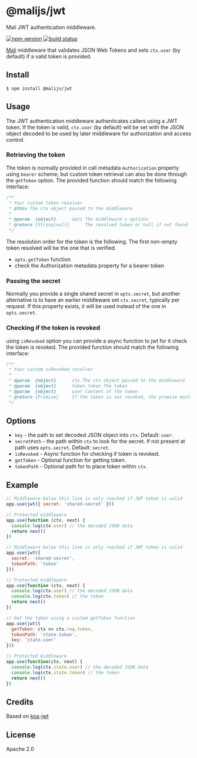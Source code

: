 # @malijs/jwt

Mali JWT authentication middleware.

[![npm version](https://img.shields.io/npm/v/@malijs/jwt.svg?style=flat-square)](https://www.npmjs.com/package/@malijs/jwt)
[![build status](https://img.shields.io/travis/malijs/jwt/master.svg?style=flat-square)](https://travis-ci.org/malijs/jwt)

[Mali](https://github.com/malijs/mali) middleware that validates JSON Web Tokens and sets `ctx.user`
(by default) if a valid token is provided.

## Install

```
$ npm install @malijs/jwt
```

## Usage

The JWT authentication middleware authenticates callers using a JWT
token. If the token is valid, `ctx.user` (by default) will be set
with the JSON object decoded to be used by later middleware for
authorization and access control.

### Retrieving the token

The token is normally provided in call metadata `Authorization` property
using `bearer` scheme; but custom token retrieval can also be done through the
`getToken` option. The provided function should match the following interface:

```js
/**
 * Your custom token resolver
 * @this The ctx object passed to the middleware
 *
 * @param  {object}      opts The middleware's options
 * @return {String|null}      The resolved token or null if not found
 */
```

The resolution order for the token is the following. The first non-empty token resolved will be the one that is verified.
 - `opts.getToken` function
 - check the Authorization metadata property for a bearer token

### Passing the secret

Normally you provide a single shared secret in `opts.secret`, but another
alternative is to have an earlier middleware set `ctx.secret`,
typically per request. If this property exists, it will be used instead
of the one in `opts.secret`.

### Checking if the token is revoked

using `isRevoked` option you can provide a async function to jwt for it check
the token is revoked. The provided function should match the following interface:

```js
/**
 * Your custom isRevoked resolver
 *
 * @param  {object}      ctx The ctx object passed to the middleware
 * @param  {object}      token token The token
 * @param  {object}      user Content of the token
 * @return {Promise}     If the token is not revoked, the promise must resolve with false, otherwise (the promise resolve with false or error) the token is revoked
 */
```

## Options

* `key` - the path to set decoded JSON object into `ctx`. Default: `user`.
* `secretPath` - the path within `ctx` to look for the secret. If not present at path uses `opts.secret`. Default: `secret`.
* `isRevoked` - Async function for checking if token is revoked.
* `getToken` - Optional function for getting token.
* `tokenPath` - Optional path for to place token within `ctx`.

## Example

```js
// Middleware below this line is only reached if JWT token is valid
app.use(jwt({ secret: 'shared-secret' }))

// Protected middleware
app.use(function (ctx, next) {
  console.log(ctx.user) // the decoded JSON data
  return next()
})
```

```js
// Middleware below this line is only reached if JWT token is valid
app.use(jwt({
  secret: 'shared-secret',
  tokenPath: 'token'
}))

// Protected middleware
app.use(function (ctx, next) {
  console.log(ctx.user) // the decoded JSON data
  console.log(ctx.token) // the token
  return next()
})
```

```js
// Get the token using a custom getToken function
app.use(jwt({
  getToken: ctx => ctx.req.token,
  tokenPath: 'state.token',
  key: 'state.user'
}))

// Protected middleware
app.use(function(ctx, next) {
  console.log(ctx.state.user) // the decoded JSON data
  console.log(ctx.state.token) // the token
  return next()
})
```

## Credits

Based on [koa-jwt](https://github.com/koajs/jwt)

## License

Apache 2.0
